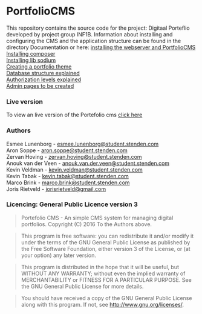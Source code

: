 # PortfolioCMS
This repository contains the source code for the project: Digitaal Porteflio developed by project group INF1B.
Information about installing and configuring the CMS and the application structure can be found in the directory
Documentation or here:
[installing the webserver and PortfolioCMS](https://github.com/stenden-INF1B/PortfolioCMS/blob/master/documentation/InstallingTheCMS.md)<br>
[Installing composer](https://https://github.com/stenden-INF1B/PortfolioCMS/blob/master/documentation/UsingComposer.md)<br>
[Installing lib sodium](https://github.com/stenden-INF1B/PortfolioCMS/blob/master/documentation/InstallingLibSodium.md)<br>
[Creating a portfolio theme](https://github.com/stenden-INF1B/PortfolioCMS/blob/master/documentation/CreatingAThemeNew.md)<br>
[Database structure explained](https://github.com/stenden-INF1B/PortfolioCMS/blob/master/documentation/DatabaseSturctue.md)<br>
[Authorization levels explained](https://github.com/stenden-INF1B/PortfolioCMS/blob/master/documentation/Authorization.md)<br>
[Admin pages to be created](https://github.com/stenden-INF1B/PortfolioCMS/blob/master/documentation/PortfolioPages.md)<br>


### Live version
To view an live version of the Portefolio cms [click here](http://146.185.141.142)

### Authors
Esmee Lunenborg - esmee.lunenborg@student.stenden.com<br>
Aron Soppe - aron.soppe@student.stenden.com<br>
Zervan Hoving - zervan.hoving@student.stenden.com<br>
Anouk van der Veen - anouk.van.der.veen@student.stenden.com<br>
Kevin Veldman - kevin.veldman@student.stenden.com<br>
Kevin Tabak - kevin.tabak@student.stenden.com<br>
Marco Brink - marco.brink@student.stenden.com<br>
Joris Rietveld - jorisrietveld@gmail.com<br>

### Licencing: General Public Licence version 3
> Portefolio CMS - An simple CMS system for managing digital portfolios.
> Copyright (C) 2016 To the Authors above. 

> This program is free software: you can redistribute it and/or modify
> it under the terms of the GNU General Public License as published by
> the Free Software Foundation, either version 3 of the License, or
> (at your option) any later version.

> This program is distributed in the hope that it will be useful,
> but WITHOUT ANY WARRANTY; without even the implied warranty of
> MERCHANTABILITY or FITNESS FOR A PARTICULAR PURPOSE.  See the
> GNU General Public License for more details.

> You should have received a copy of the GNU General Public License
> along with this program.  If not, see <http://www.gnu.org/licenses/>.
